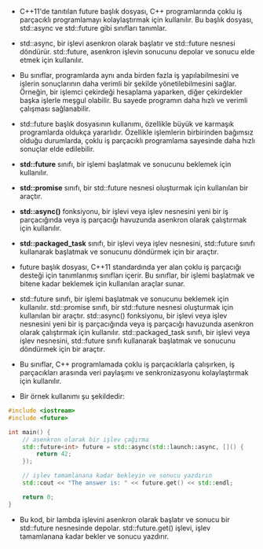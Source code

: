 - C++11'de tanıtılan future başlık dosyası, C++ programlarında çoklu iş parçacıklı programlamayı kolaylaştırmak için kullanılır. Bu başlık dosyası, std::async ve std::future gibi sınıfları tanımlar.

- std::async, bir işlevi asenkron olarak başlatır ve std::future nesnesi döndürür. std::future, asenkron işlevin sonucunu depolar ve sonucu elde etmek için kullanılır.

- Bu sınıflar, programlarda aynı anda birden fazla iş yapılabilmesini ve işlerin sonuçlarının daha verimli bir şekilde yönetilebilmesini sağlar. Örneğin, bir işlemci çekirdeği hesaplama yaparken, diğer çekirdekler başka işlerle meşgul olabilir. Bu sayede programın daha hızlı ve verimli çalışması sağlanabilir.

- std::future başlık dosyasının kullanımı, özellikle büyük ve karmaşık programlarda oldukça yararlıdır. Özellikle işlemlerin birbirinden bağımsız olduğu durumlarda, çoklu iş parçacıklı programlama sayesinde daha hızlı sonuçlar elde edilebilir.

- **std::future** sınıfı, bir işlemi başlatmak ve sonucunu beklemek için kullanılır. 
- **std::promise** sınıfı, bir std::future nesnesi oluşturmak için kullanılan bir araçtır. 
- **std::async()** fonksiyonu, bir işlevi veya işlev nesnesini yeni bir iş parçacığında veya iş parçacığı havuzunda asenkron olarak çalıştırmak için kullanılır. 
- **std::packaged_task** sınıfı, bir işlevi veya işlev nesnesini, std::future sınıfı kullanarak başlatmak ve sonucunu döndürmek için bir araçtır.

- future başlık dosyası, C++11 standardında yer alan çoklu iş parçacığı desteği için tanımlanmış sınıfları içerir. Bu sınıflar, bir işlemi başlatmak ve bitene kadar beklemek için kullanılan araçlar sunar.

- std::future sınıfı, bir işlemi başlatmak ve sonucunu beklemek için kullanılır. std::promise sınıfı, bir std::future nesnesi oluşturmak için kullanılan bir araçtır. std::async() fonksiyonu, bir işlevi veya işlev nesnesini yeni bir iş parçacığında veya iş parçacığı havuzunda asenkron olarak çalıştırmak için kullanılır. std::packaged_task sınıfı, bir işlevi veya işlev nesnesini, std::future sınıfı kullanarak başlatmak ve sonucunu döndürmek için bir araçtır.

- Bu sınıflar, C++ programlamada çoklu iş parçacıklarla çalışırken, iş parçacıkları arasında veri paylaşımı ve senkronizasyonu kolaylaştırmak için kullanılır.
  

- Bir örnek kullanımı şu şekildedir:

```CPP
#include <iostream>
#include <future>

int main() {
    // asenkron olarak bir işlev çağırma
    std::future<int> future = std::async(std::launch::async, []() {
        return 42;
    });

    // işlev tamamlanana kadar bekleyin ve sonucu yazdırın
    std::cout << "The answer is: " << future.get() << std::endl;

    return 0;
}

```

- Bu kod, bir lambda işlevini asenkron olarak başlatır ve sonucu bir std::future nesnesinde depolar. std::future.get() işlevi, işlev tamamlanana kadar bekler ve sonucu yazdırır.




















